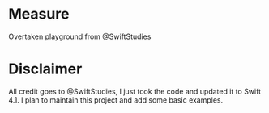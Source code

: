 # Measure
Overtaken playground from @SwiftStudies

# Disclaimer

All credit goes to @SwiftStudies, I just took the code and updated it to Swift 4.1. I plan to maintain this project and add some basic examples.
